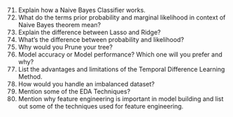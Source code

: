 71. Explain how a Naive Bayes Classifier works.
72. What do the terms prior probability and marginal likelihood in context of Naive Bayes theorem mean?
73. Explain the difference between Lasso and Ridge?
74. What’s the difference between probability and likelihood?
75. Why would you Prune your tree?
76. Model accuracy or Model performance? Which one will you prefer and why?
77. List the advantages and limitations of the Temporal Difference Learning Method.
78. How would you handle an imbalanced dataset?
79. Mention some of the EDA Techniques?
80. Mention why feature engineering is important in model building and list out some of the techniques used for feature engineering.